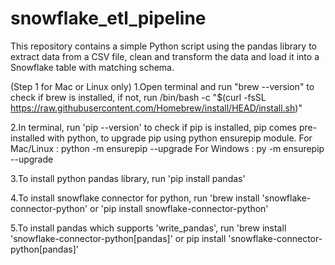 # snowflake_etl_pipeline
This repository contains a simple Python script using the pandas library to extract data from a CSV file, clean and transform the data and load it into a Snowflake table with matching schema.

(Step 1 for Mac or Linux only)
1.Open terminal and run "brew --version" to check if brew is installed, if not, run 
/bin/bash -c "$(curl -fsSL https://raw.githubusercontent.com/Homebrew/install/HEAD/install.sh)"

2.In terminal, run 'pip --version' to check if pip is installed, pip comes pre-installed with python,
to upgrade pip using python ensurepip module.
For Mac/Linux : python -m ensurepip --upgrade
For Windows : py -m ensurepip --upgrade

3.To install python pandas library, run 'pip install pandas'

4.To install snowflake connector for python, run 'brew install 'snowflake-connector-python' or 'pip install 
snowflake-connector-python' 

5.To install pandas which supports 'write_pandas', run 'brew install 'snowflake-connector-python[pandas]' or
pip install 'snowflake-connector-python[pandas]'

